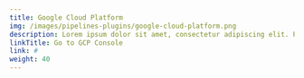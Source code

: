 ```yaml
---
title: Google Cloud Platform
img: /images/pipelines-plugins/google-cloud-platform.png
description: Lorem ipsum dolor sit amet, consectetur adipiscing elit. Proin
linkTitle: Go to GCP Console
link: #
weight: 40
---
```

